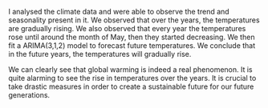 I analysed the climate data and were able to observe the trend and seasonality present in it. We observed that over the years, the temperatures are gradually rising. We also observed that every year the temperatures rose until around the month of May, then they started decreasing. We then fit a ARIMA(3,1,2) model to forecast future temperatures. We conclude that in the future years, the temperatures will gradually rise.

We can clearly see that global warming is indeed a real phenomenon. It is quite alarming to see the rise in temperatures over the years. It is crucial to take drastic measures in order to create a sustainable future for our future generations.
